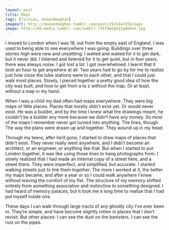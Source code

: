 ```yaml
---
layout: post
title: Maps
tags: [fiction, deeandmeghan]
imageurl: http://deeandmeghan.tumblr.com/post/2921447650/maps
image: http://68.media.tumblr.com/tumblr_lfkfdwSgX21qdm8ub.jpg
---
```


I moved to London when I was 18, out from the empty east of England. I was used to being able to see everywhere I was going. Buildings over three stories high were new and unsettling. I waited and waited for it to get dark, but it never did. I listened and listened for it to get quiet, but in four years, there was always noise. I got lost a lot. I got overwhelmed. I learnt that it took an hour to get anywhere at all. Two years had to go by for me to realize just how close the tube stations were to each other, and that I could just walk most places. Slowly, I pieced together a pretty good idea of how the city was built, and how to get from a to z without the map. Or at least, without a map in my hand.
<!--more-->
When I was a child my dad often had maps everywhere. They were big maps of little places. Places that mostly didn’t exist yet. Or would never exist. He was a builder, and by the time I knew what the drawings meant, he couldn’t be a builder any more because we didn’t have any money. So most of the maps I remember never got turned into anything. The lines, though. The way the plans were drawn up and together. They wound up in my head.

Through my teens, after he’d gone, I started to draw maps of places that didn’t exist. They never really went anywhere, and I didn’t become an architect, or an engineer, or anything like that. But when I started to put London together, it was like using those lines to hang photographs from. I slowly realized that I had made an internal copy of a street here, and a street there. They were imperfect, and simplified, but accurate. I started walking streets just to link them together. The more I worked at it, the better my maps became, and after a year or so I could walk anywhere I knew without leaving the comfort of my flat. The structure of my memory shifted entirely from something associative and instinctive to something designed. I had heard of memory palaces, but it took me a long time to realize that I had put myself inside one. 

These days I can walk through large tracts of any ghostly city I’ve ever been in. They’re simple, and have become slightly rotten in places that I don’t revisit. But other places: I can see the dust on the banisters. I can see the rust on the pipes.
